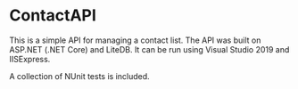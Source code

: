# ContactAPI

This is a simple API for managing a contact list. The API was built on ASP.NET (.NET Core) and LiteDB. It can be run using Visual Studio 2019 and IISExpress.

A collection of NUnit tests is included.
